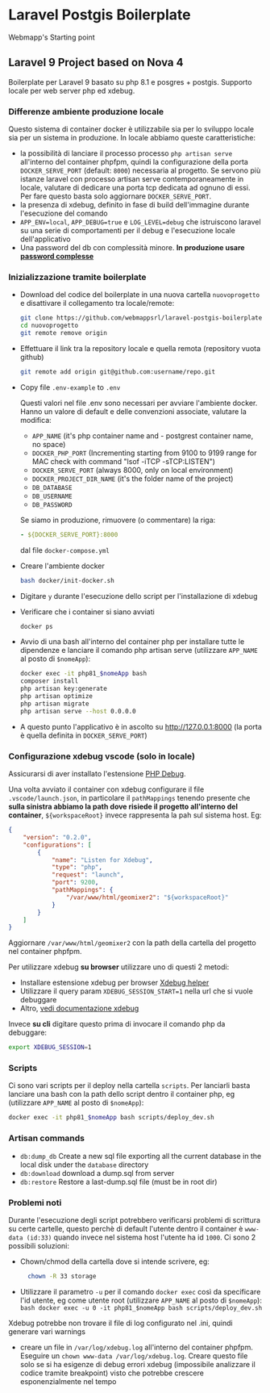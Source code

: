 # Laravel Postgis Boilerplate

Webmapp's Starting point

## Laravel 9 Project based on Nova 4

Boilerplate per Laravel 9 basato su php 8.1 e posgres + postgis. Supporto locale per web server php ed xdebug.

### Differenze ambiente produzione locale

Questo sistema di container docker è utilizzabile sia per lo sviluppo locale sia per un sistema in produzione. In locale abbiamo queste caratteristiche:

-   la possibilità di lanciare il processo processo `php artisan serve` all'interno del container phpfpm, quindi la configurazione della porta `DOCKER_SERVE_PORT` (default: `8000`) necessaria al progetto. Se servono più istanze laravel con processo artisan serve contemporaneamente in locale, valutare di dedicare una porta tcp dedicata ad ognuno di essi. Per fare questo basta solo aggiornare `DOCKER_SERVE_PORT`.
-   la presenza di xdebug, definito in fase di build dell'immagine durante l'esecuzione del comando
-   `APP_ENV=local`, `APP_DEBUG=true` e `LOG_LEVEL=debug` che istruiscono laravel su una serie di comportamenti per il debug e l'esecuzione locale dell'applicativo
-   Una password del db con complessità minore. **In produzione usare [password complesse](https://www.avast.com/random-password-generator#pc)**

### Inizializzazione tramite boilerplate

-   Download del codice del boilerplate in una nuova cartella `nuovoprogetto` e disattivare il collegamento tra locale/remote:
    ```sh
    git clone https://github.com/webmappsrl/laravel-postgis-boilerplate.git nuovoprogetto
    cd nuovoprogetto
    git remote remove origin
    ```
-   Effettuare il link tra la repository locale e quella remota (repository vuota github)

    ```sh
    git remote add origin git@github.com:username/repo.git
    ```

-   Copy file `.env-example` to `.env`

    Questi valori nel file .env sono necessari per avviare l'ambiente docker. Hanno un valore di default e delle convenzioni associate, valutare la modifica:

    -   `APP_NAME` (it's php container name and - postgrest container name, no space)
    -   `DOCKER_PHP_PORT` (Incrementing starting from 9100 to 9199 range for MAC check with command "lsof -iTCP -sTCP:LISTEN")
    -   `DOCKER_SERVE_PORT` (always 8000, only on local environment)
    -   `DOCKER_PROJECT_DIR_NAME` (it's the folder name of the project)
    -   `DB_DATABASE`
    -   `DB_USERNAME`
    -   `DB_PASSWORD`

    Se siamo in produzione, rimuovere (o commentare) la riga:

    ```yml
    - ${DOCKER_SERVE_PORT}:8000
    ```

    dal file `docker-compose.yml`

-   Creare l'ambiente docker
    ```sh
    bash docker/init-docker.sh
    ```
-   Digitare `y` durante l'esecuzione dello script per l'installazione di xdebug

-   Verificare che i container si siano avviati

    ```sh
    docker ps
    ```

-   Avvio di una bash all'interno del container php per installare tutte le dipendenze e lanciare il comando php artisan serve (utilizzare `APP_NAME` al posto di `$nomeApp`):

    ```sh
    docker exec -it php81_$nomeApp bash
    composer install
    php artisan key:generate
    php artisan optimize
    php artisan migrate
    php artisan serve --host 0.0.0.0
    ```

-   A questo punto l'applicativo è in ascolto su <http://127.0.0.1:8000> (la porta è quella definita in `DOCKER_SERVE_PORT`)

### Configurazione xdebug vscode (solo in locale)

Assicurarsi di aver installato l'estensione [PHP Debug](https://marketplace.visualstudio.com/items?itemName=xdebug.php-debug).

Una volta avviato il container con xdebug configurare il file `.vscode/launch.json`, in particolare il `pathMappings` tenendo presente che **sulla sinistra abbiamo la path dove risiede il progetto all'interno del container**, `${workspaceRoot}` invece rappresenta la pah sul sistema host. Eg:

```json
{
    "version": "0.2.0",
    "configurations": [
        {
            "name": "Listen for Xdebug",
            "type": "php",
            "request": "launch",
            "port": 9200,
            "pathMappings": {
                "/var/www/html/geomixer2": "${workspaceRoot}"
            }
        }
    ]
}
```

Aggiornare `/var/www/html/geomixer2` con la path della cartella del progetto nel container phpfpm.

Per utilizzare xdebug **su browser** utilizzare uno di questi 2 metodi:

-   Installare estensione xdebug per browser [Xdebug helper](https://chrome.google.com/webstore/detail/xdebug-helper/eadndfjplgieldjbigjakmdgkmoaaaoc)
-   Utilizzare il query param `XDEBUG_SESSION_START=1` nella url che si vuole debuggare
-   Altro, [vedi documentazione xdebug](https://xdebug.org/docs/step_debug#web-application)

Invece **su cli** digitare questo prima di invocare il comando php da debuggare:

```bash
export XDEBUG_SESSION=1
```

### Scripts

Ci sono vari scripts per il deploy nella cartella `scripts`. Per lanciarli basta lanciare una bash con la path dello script dentro il container php, eg (utilizzare `APP_NAME` al posto di `$nomeApp`):

```bash
docker exec -it php81_$nomeApp bash scripts/deploy_dev.sh
```

### Artisan commands

-   `db:dump_db`
    Create a new sql file exporting all the current database in the local disk under the `database` directory
-   `db:download`
    download a dump.sql from server
-   `db:restore`
    Restore a last-dump.sql file (must be in root dir)

### Problemi noti

Durante l'esecuzione degli script potrebbero verificarsi problemi di scrittura su certe cartelle, questo perchè di default l'utente dentro il container è `www-data (id:33)` quando invece nel sistema host l'utente ha id `1000`. Ci sono 2 possibili soluzioni:

-   Chown/chmod della cartella dove si intende scrivere, eg:

    ```bash
      chown -R 33 storage
    ```

-   Utilizzare il parametro `-u` per il comando `docker exec` così da specificare l'id utente, eg come utente root (utilizzare `APP_NAME` al posto di `$nomeApp`):
    `bash
docker exec -u 0 -it php81_$nomeApp bash scripts/deploy_dev.sh
`

Xdebug potrebbe non trovare il file di log configurato nel .ini, quindi generare vari warnings

-   creare un file in `/var/log/xdebug.log` all'interno del container phpfpm. Eseguire un `chown www-data /var/log/xdebug.log`. Creare questo file solo se si ha esigenze di debug errori xdebug (impossibile analizzare il codice tramite breakpoint) visto che potrebbe crescere esponenzialmente nel tempo

